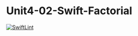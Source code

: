 # Unit4-02-Swift-Factorial
[![SwiftLint](https://github.com/ICS4U-Programming-RemyS/Unit4-02-Swift-Factorial/workflows/SwiftLint/badge.svg)](https://github.com/ICS4U-Programming-RemyS/Unit4-02-Swift-Factorial/actions)
